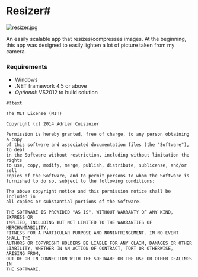 # Resizer#

![resizer.jpg](https://bitbucket.org/repo/dA9j4A/images/984797492-resizer.jpg)

An easily scalable app that resizes/compresses images. At the beginning, this app was designed to easily lighten a lot of picture taken from my camera.

### Requirements ###

* Windows
* .NET framework 4.5 or above
* *Optional:* VS2012 to build solution


```
#!text

The MIT License (MIT)

Copyright (c) 2014 Adrien Cuisinier

Permission is hereby granted, free of charge, to any person obtaining a copy
of this software and associated documentation files (the "Software"), to deal
in the Software without restriction, including without limitation the rights
to use, copy, modify, merge, publish, distribute, sublicense, and/or sell
copies of the Software, and to permit persons to whom the Software is
furnished to do so, subject to the following conditions:

The above copyright notice and this permission notice shall be included in
all copies or substantial portions of the Software.

THE SOFTWARE IS PROVIDED "AS IS", WITHOUT WARRANTY OF ANY KIND, EXPRESS OR
IMPLIED, INCLUDING BUT NOT LIMITED TO THE WARRANTIES OF MERCHANTABILITY,
FITNESS FOR A PARTICULAR PURPOSE AND NONINFRINGEMENT. IN NO EVENT SHALL THE
AUTHORS OR COPYRIGHT HOLDERS BE LIABLE FOR ANY CLAIM, DAMAGES OR OTHER
LIABILITY, WHETHER IN AN ACTION OF CONTRACT, TORT OR OTHERWISE, ARISING FROM,
OUT OF OR IN CONNECTION WITH THE SOFTWARE OR THE USE OR OTHER DEALINGS IN
THE SOFTWARE.
```